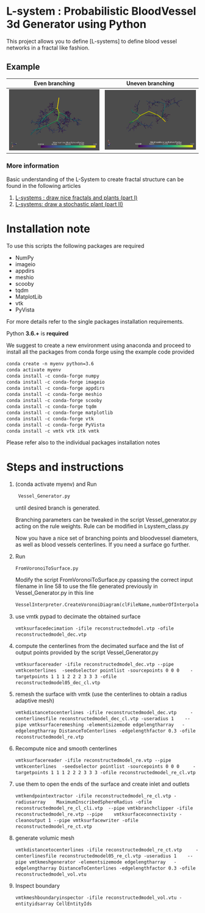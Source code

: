 # L-system : Probabilistic BloodVessel 3d Generator using Python
This project allows you to define [L-systems] to define blood vessel networks in a fractal like fashion.

## Example

Even branching            |  Uneven branching
:-------------------------:|:-------------------------:
![Alt text](Vessel_Ex3.PNG?raw=true "Blood Vessel Example") |  ![Alt text](Vessel_Ex2.PNG?raw=true "Blood Vessel Example")



### More information
Basic understanding of the L-System to create fractal structure can be found in the following articles

1. [L-systems : draw nice fractals and plants (part I)](https://medium.com/@hhtun21/l-systems-draw-your-first-fractals-139ed0bfcac2)
2. [L-systems: draw a stochastic plant (part II)](https://medium.com/@hhtun21/l-systems-draw-a-stochastic-plant-ii-f322df2ea3c5)

# Installation note
To use this scripts the following packages are required

- NumPy
- imageio
- appdirs
- meshio
- scooby
- tqdm
- MatplotLib
- vtk
- PyVista

For more details refer to the single packages installation requirements.

Python **3.6.+** is **required**

We suggest to create a new environment using anaconda and proceed to install all the packages from conda forge using the example code provided


```
conda create -n myenv python=3.6
conda activate myenv
conda install -c conda-forge numpy
conda install -c conda-forge imageio
conda install -c conda-forge appdirs
conda install -c conda-forge meshio
conda install -c conda-forge scooby
conda install -c conda-forge tqdm
conda install -c conda-forge matplotlib
conda install -c conda-forge vtk
conda install -c conda-forge PyVista
conda install -c vmtk vtk itk vmtk
```

Please refer also to the individual packages installation notes

# Steps and instructions

1. (conda activate myenv) and Run
   ```python
    Vessel_Generator.py
    ```
    until desired branch is generated.

    Branching parameters can be tweaked in the script Vessel_generator.py acting on the rule weights. Rule can be modified in Lsystem_class.py
	
	Now you have a nice set of branching points and bloodvessel diameters, as well as blood vessels centerlines. If you need a surface go further.
2.  Run 
    ```python
    FromVoronoiToSurface.py
    ```
    Modify the script FromVoronoiToSurface.py cpassing the correct input filename in line 58  to use the file generated previously in Vessel_Generator.py in this line
     ```python
     VesselInterpreter.CreateVoronoiDiagram(clFileName,numberOfInterpolationPoints,ofile="voronoiDiagram.vtp")
     ```
	
3. use vmtk pypad to decimate the obtained surface
    ```
    vmtksurfacedecimation -ifile reconstructedmodel.vtp -ofile  reconstructedmodel_dec.vtp
    ```
4. compute the centerlines from the decimated surface and the list of output points provided by the script Vessel_Generator.py
    ```
    vmtksurfacereader -ifile reconstructedmodel_dec.vtp --pipe     vmtkcenterlines  -seedselector pointlist -sourcepoints 0 0 0    -targetpoints 1 1 1 2 2 2 3 3 3 -ofile reconstructedmodel05_dec_cl.vtp
    ```
5. remesh the surface with vmtk (use the centerlines to obtain a radius adaptive mesh)
    ```
    vmtkdistancetocenterlines -ifile reconstructedmodel_dec.vtp     -centerlinesfile reconstructedmodel_dec_cl.vtp -useradius 1    --pipe vmtksurfaceremeshing -elementsizemode edgelengtharray   -edgelengtharray DistanceToCenterlines -edgelengthfactor 0.3 -ofile   reconstructedmodel_re.vtp
    ```
6. Recompute nice and smooth centerlines
    ```
    vmtksurfacereader -ifile reconstructedmodel_re.vtp --pipe  vmtkcenterlines  -seedselector pointlist -sourcepoints 0 0 0     -targetpoints 1 1 1 2 2 2 3 3 3 -ofile reconstructedmodel_re_cl.vtp
    ```
7. use them to open the ends of the surface and create inlet and outlets
    ```
    vmtkendpointextractor -ifile reconstructedmodel_re_cl.vtp -radiusarray    MaximumInscribedSphereRadius -ofile reconstructedmodel_re_cl_cli.vtp  --pipe vmtkbranchclipper -ifile reconstructedmodel_re.vtp --pipe    vmtksurfaceconnectivity -cleanoutput 1 --pipe vmtksurfacewriter -ofile     reconstructedmodel_re_ct.vtp
    ```
8. generate volumic mesh
    ```
    vmtkdistancetocenterlines -ifile reconstructedmodel_re_ct.vtp     -centerlinesfile reconstructedmodel05_re_cl.vtp -useradius 1    --pipe vmtkmeshgenerator -elementsizemode edgelengtharray   -edgelengtharray DistanceToCenterlines -edgelengthfactor 0.3 -ofile   reconstructedmodel_vol.vtu
    ```
9. Inspect boundary
    ```
    vmtkmeshboundaryinspector -ifile reconstructedmodel_vol.vtu -entityidsarray CellEntityIds 
    ```
    

